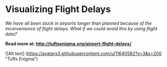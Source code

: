 # Visualizing Flight Delays

*We have all been stuck in airports longer than planned because of the inconvenience of flight delays. What if we could avoid this by using flight data?*

**Read more at: http://tuftsenigma.org/airport-flight-delays/**

![Alt text] (https://avatars3.githubusercontent.com/u/11640582?v=3&s=200 "Tufts Enigma")
